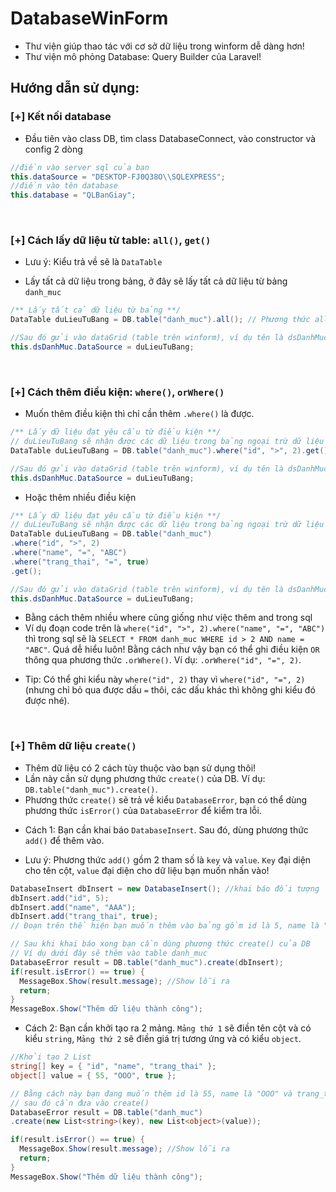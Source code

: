 # DatabaseWinForm
+ Thư viện giúp thao tác với cơ sở dữ liệu trong winform dễ dàng hơn!
+ Thư viện mô phỏng Database: Query Builder của Laravel!

## Hướng dẫn sử dụng:

### [+] Kết nối database
- Đầu tiên vào class DB, tìm class DatabaseConnect, vào constructor và config 2 dòng
````csharp
//điền vào server sql của bạn
this.dataSource = "DESKTOP-FJ0Q38O\\SQLEXPRESS";
//điền vào tên database
this.database = "QLBanGiay";
````
&nbsp;

### [+] Cách lấy dữ liệu từ table: `all()`, `get()`
+ Lưu ý: Kiểu trả về sẽ là `DataTable`

- Lấy tất cả dữ liệu trong bảng, ở đây sẽ lấy tất cả dữ liệu từ bảng `danh_muc`
````csharp
/** Lấy tất cả dữ liệu từ bảng **/
DataTable duLieuTuBang = DB.table("danh_muc").all(); // Phương thức all là lấy tất cả

//Sau đó gửi vào dataGrid (table trên winform), ví dụ tên là dsDanhMuc
this.dsDanhMuc.DataSource = duLieuTuBang;
````
&nbsp;

### [+] Cách thêm điều kiện: `where()`, `orWhere()`
- Muốn thêm điều kiện thì chỉ cần thêm `.where()` là được.
````csharp
/** Lấy dữ liệu đạt yêu cầu từ điều kiện **/
// duLieuTuBang sẽ nhận được các dữ liệu trong bảng ngoại trừ dữ liệu có id là 1
DataTable duLieuTuBang = DB.table("danh_muc").where("id", ">", 2).get();

//Sau đó gửi vào dataGrid (table trên winform), ví dụ tên là dsDanhMuc
this.dsDanhMuc.DataSource = duLieuTuBang;
````

- Hoặc thêm nhiều điều kiện
````csharp
/** Lấy dữ liệu đạt yêu cầu từ điều kiện **/
// duLieuTuBang sẽ nhận được các dữ liệu trong bảng ngoại trừ dữ liệu có id là 1
DataTable duLieuTuBang = DB.table("danh_muc")
.where("id", ">", 2)
.where("name", "=", "ABC")
.where("trang_thai", "=", true)
.get();

//Sau đó gửi vào dataGrid (table trên winform), ví dụ tên là dsDanhMuc
this.dsDanhMuc.DataSource = duLieuTuBang;
````
+ Bằng cách thêm nhiều where cũng giống như việc thêm and trong sql
+ Ví dụ đoạn code trên là `where("id", ">", 2).where("name", "=", "ABC")` thì trong sql sẽ là `SELECT * FROM danh_muc WHERE id > 2 AND name = "ABC"`. Quá dễ hiểu luôn!
Bằng cách như vậy bạn có thể ghi điều kiện `OR` thông qua phương thức `.orWhere()`. Ví dụ: `.orWhere("id", "=", 2)`.
- Tip: Có thể ghi kiểu này `where("id", 2)` thay vì `where("id", "=", 2)` (nhưng chỉ bỏ qua được dấu `=` thôi, các dấu khác thì không ghi kiểu đó được nhé).

&nbsp;

### [+] Thêm dữ liệu `create()`
- Thêm dữ liệu có 2 cách tùy thuộc vào bạn sử dụng thôi!
- Lần này cần sử dụng phương thức `create()` của DB. Ví dụ: `DB.table("danh_muc").create()`.
- Phương thức `create()` sẽ trả về kiểu `DatabaseError`, bạn có thể dùng phương thức `isError()` của `DatabaseError` để kiểm tra lỗi.

+ Cách 1: Bạn cần khai báo `DatabaseInsert`. Sau đó, dùng phương thức `add()` để thêm vào.
- Lưu ý: Phương thức `add()` gồm 2 tham số là `key` và `value`. `Key` đại diện cho tên cột, `value` đại diện cho dữ liệu bạn muốn nhấn vào!
````csharp
DatabaseInsert dbInsert = new DatabaseInsert(); //khai báo đối tượng
dbInsert.add("id", 5);
dbInsert.add("name", "AAA");
dbInsert.add("trang_thai", true);
// Đoạn trên thể hiện bạn muốn thêm vào bảng gồm id là 5, name là "AAA" và trang_thai là true

// Sau khi khai báo xong bạn cần dùng phương thức create() của DB
// Ví dụ dưới đây sẽ thêm vào table danh_muc
DatabaseError result = DB.table("danh_muc").create(dbInsert);
if(result.isError() == true) {
  MessageBox.Show(result.message); //Show lỗi ra
  return;
}
MessageBox.Show("Thêm dữ liệu thành công");

````

+ Cách 2: Bạn cần khởi tạo ra 2 mảng. `Mảng thứ 1` sẽ điền tên cột và có kiểu `string`, `Mảng thứ 2` sẽ điền giá trị tương ứng và có kiểu `object`.
````csharp
//Khởi tạo 2 List
string[] key = { "id", "name", "trang_thai" };
object[] value = { 55, "OOO", true };

// Bằng cách này bạn đang muốn thêm id là 55, name là "OOO" và trang_thai là true.
// sau đó cần đưa vào create()
DatabaseError result = DB.table("danh_muc")
.create(new List<string>(key), new List<object>(value));

if(result.isError() == true) {
  MessageBox.Show(result.message); //Show lỗi ra
  return;
}
MessageBox.Show("Thêm dữ liệu thành công");
````
